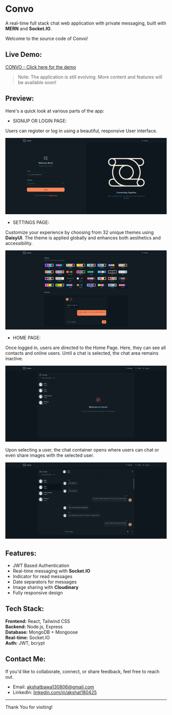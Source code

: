 # Convo
A real-time full stack chat web application with private messaging, built with **MERN** and **Socket.IO**.

Welcome to the source code of Convo!

## Live Demo:
[CONVO - Click here for the demo](https://convo-153s.onrender.com)

> Note: The application is still evolving. More content and features will be available soon!

## Preview:

Here's a quick look at various parts of the app:

- SIGNUP OR LOGIN PAGE:

Users can register or log in using a beautiful, responsive User interface.

![Login Page](./Screenshots/Login%20Page.png)

- SETTINGS PAGE:

Customize your experience by choosing from 32 unique themes using **DaisyUI**. The theme is applied globally and enhances both aesthetics and accessibility.

![Login Page](./Screenshots/Settings%20Page.png)

- HOME PAGE:

Once logged in, users are directed to the Home Page. Here, they can see all contacts and online users. Until a chat is selected, the chat area remains inactive.

![Login Page](./Screenshots/Home%20Page%20-%20No%20Chat%20Selected.png)

Upon selecting a user, the chat container opens where users can chat or even share images with the selected user.

![Login Page](./Screenshots/Home%20Page%20-%20Chat%20Container.png)

## Features:

- JWT Based Authentication
- Real-time messaging with **Socket.IO**
- Indicator for read messages
- Date separators for messages
- Image sharing with **Cloudinary**
- Fully responsive design

## Tech Stack:

**Frontend:** React, Tailwind CSS  
**Backend:** Node.js, Express  
**Database:** MongoDB + Mongoose  
**Real-time:** Socket.IO  
**Auth:** JWT, bcrypt

## Contact Me:

If you'd like to collaborate, connect, or share feedback, feel free to reach out.
- Email: [akshatbawa130806@gmail.com](mailto:akshatbawa130806@gmail.com)
- LinkedIn: [linkedin.com/in/akshat180425](https://linkedin.com/in/akshat180425)

---

Thank You for visiting!
